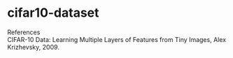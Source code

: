 # cifar10-dataset

References\
CIFAR-10 Data:
Learning Multiple Layers of Features from Tiny Images, Alex Krizhevsky, 2009.
